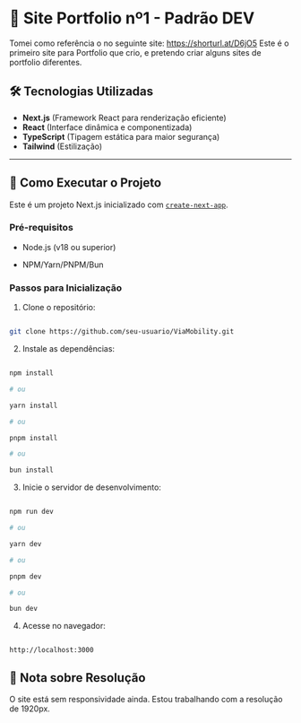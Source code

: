 # 🚀 Site Portfolio nº1 - Padrão DEV
Tomei como referência o no seguinte site: https://shorturl.at/D6jO5
Este é o primeiro site para Portfolio que crio, e pretendo criar alguns sites de portfolio diferentes.

## 🛠️ Tecnologias Utilizadas

- **Next.js** (Framework React para renderização eficiente)
- **React** (Interface dinâmica e componentizada)
- **TypeScript** (Tipagem estática para maior segurança)
- **Tailwind** (Estilização)

---

## 🚀 Como Executar o Projeto

Este é um projeto Next.js inicializado com [`create-next-app`](https://nextjs.org/docs/app/api-reference/cli/create-next-app).

### Pré-requisitos

- Node.js (v18 ou superior)

- NPM/Yarn/PNPM/Bun

### Passos para Inicialização

1. Clone o repositório:

```bash

git clone https://github.com/seu-usuario/ViaMobility.git

```

2. Instale as dependências:

```bash

npm install

# ou

yarn install

# ou

pnpm install

# ou

bun install

```

3. Inicie o servidor de desenvolvimento:

```bash

npm run dev

# ou

yarn dev

# ou

pnpm dev

# ou

bun dev

```

4. Acesse no navegador:

```

http://localhost:3000

```

## 📱 Nota sobre Resolução

O site está sem responsividade ainda. Estou trabalhando com a resolução de 1920px.